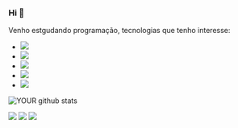 <!---
- 👋 Hi, I’m @rogerzen
- 👀 I’m interested in ...
- 🌱 I’m currently learning ...
- 💞️ I’m looking to collaborate on ...
- 📫 How to reach me ...


rogerzen/rogerzen is a ✨ special ✨ repository because its `README.md` (this file) appears on your GitHub profile.
You can click the Preview link to take a look at your changes.
--->

### Hi 👋
Venho estgudando programação, tecnologias que tenho interesse:
- <img src="https://cdn.jsdelivr.net/gh/devicons/devicon/icons/html5/html5-original-wordmark.svg" />
- <img src="https://cdn.jsdelivr.net/gh/devicons/devicon/icons/css3/css3-original.svg" />
- <img src="https://cdn.jsdelivr.net/gh/devicons/devicon/icons/javascript/javascript-original.svg" />
- <img src="https://cdn.jsdelivr.net/gh/devicons/devicon/icons/python/python-original-wordmark.svg" /> 
- <img src="https://cdn.jsdelivr.net/gh/devicons/devicon/icons/git/git-original.svg" />
![YOUR github stats](https://github-readme-stats.vercel.app/api?username=rogerzen)
<!---
[<img src="https://img.shields.io/badge/twitter-%231DA1F2.svg?&style=for-the-badge&logo=twitter&logoColor=white" />](https://twitter.com/USERNAME) [<img src="https://img.shields.io/badge/medium-%2312100E.svg?&style=for-the-badge&logo=medium&logoColor=white" />](https://medium.com/USERNAME) --->

[<img src="https://img.shields.io/badge/linkedin-%230077B5.svg?&style=for-the-badge&logo=linkedin&logoColor=white" />](https://www.linkedin.com/in/Rogerzeni/) 
[<img src = "https://img.shields.io/badge/instagram-%23E4405F.svg?&style=for-the-badge&logo=instagram&logoColor=white">](https://www.instagram.com/rogerzeni/) 
[<img src = "https://img.shields.io/badge/facebook-%231877F2.svg?&style=for-the-badge&logo=facebook&logoColor=white">](https://www.facebook.com/roger.zeni)
